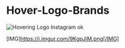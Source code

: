 # Hover-Logo-Brands
 ![Hovering Logo Instagram]([https://techmaster.vn/resources/image/logo.png](https://i.imgur.com/9KgpJiM.png)https://i.imgur.com/9KgpJiM.png)
 ok
 
[IMG]https://i.imgur.com/9KgpJiM.png[/IMG]
